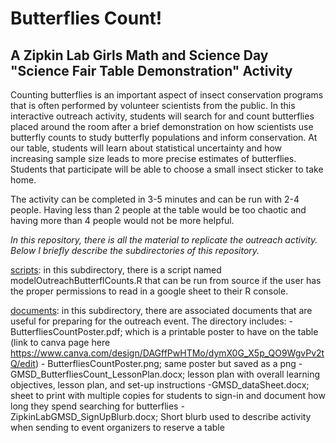 # Butterflies Count!

## A Zipkin Lab Girls Math and Science Day "Science Fair Table Demonstration" Activity
Counting butterflies is an important aspect of insect conservation programs that is often performed by volunteer scientists from the public. In this interactive outreach activity, students will search for and count butterflies placed around the room after a brief demonstration on how scientists use butterfly counts to study butterfly populations and inform conservation. At our table, students will learn about statistical uncertainty and how increasing sample size leads to more precise estimates of butterflies. Students that participate will be able to choose a small insect sticker to take home. 

The activity can be completed in 3-5 minutes and can be run with 2-4 people. Having less than 2 people at the table would be too chaotic and having more than 4 people would not be more helpful. 

*In this repository, there is all the material to replicate the outreach activity. Below I briefly describe the subdirectories of this repository.*

[scripts](/scripts): in this subdirectory, there is a script named modelOutreachButterflCounts.R that can be run from source if the user has the proper permissions to read in a google sheet to their R console. 

[documents](/documents): in this subdirectory, there are associated documents that are useful for preparing for the outreach event. The directory includes:
	-ButterfliesCountPoster.pdf; which is a printable poster to have on the table (link to canva page here https://www.canva.com/design/DAGffPwHTMo/dymX0G_X5p_QO9WgvPv2tQ/edit)
	- ButterfliesCountPoster.png; same poster but saved as a png
	-GMSD_ButterfliesCount_LessonPlan.docx; lesson plan with overall learning objectives, lesson plan, and set-up instructions
	-GMSD_dataSheet.docx; sheet to print with multiple copies for students to sign-in and document how long they spend searching for butterflies
	-ZipkinLabGMSD_SignUpBlurb.docx; Short blurb used to describe activity when sending to event organizers to reserve a table
